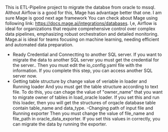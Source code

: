 This is ETL-Pipeline project to migrate the databse from oracle to mssql.
Althout Airflow is a good for this, Mage has advantage better that one.
I am sure Mage is good next age framework
You can check about Mage using following link: https://docs.mage.ai/integrations/databases.
I,e, Airflow is ideal for organizations that require comprehensive control over complex data pipelines, emphasizing robust orchestration and detailed monitoring. Mage.ai is ideal for teams focusing on machine learning, needing efficient and automated data preparation.

- Ready Credential and Connectting to another SQL server.
 If you want to migrate the data to another SQL server  you must get the credential for the server..
 Then you must edit the io_config.yaml file  with the information.
If you complete this step, you can access another SQL server now.
- Getting table structure by change value of veriable in loader and Running loader
 And you must get the table structure according to text file.
 To do this, you can chage the value of "owner_name"  that you want to migrate owner of tables in load_oracle loader.
 If you set this and run this loader, then you will get the structures of orqacle database table contain table_name and data_type.
-Changing path of input file and Running exporter
 Then  you must change the value of file_name and file_path in oracle_data_exporter.
 If you set this values in correctly, you can migrate the data by running the exporter.
